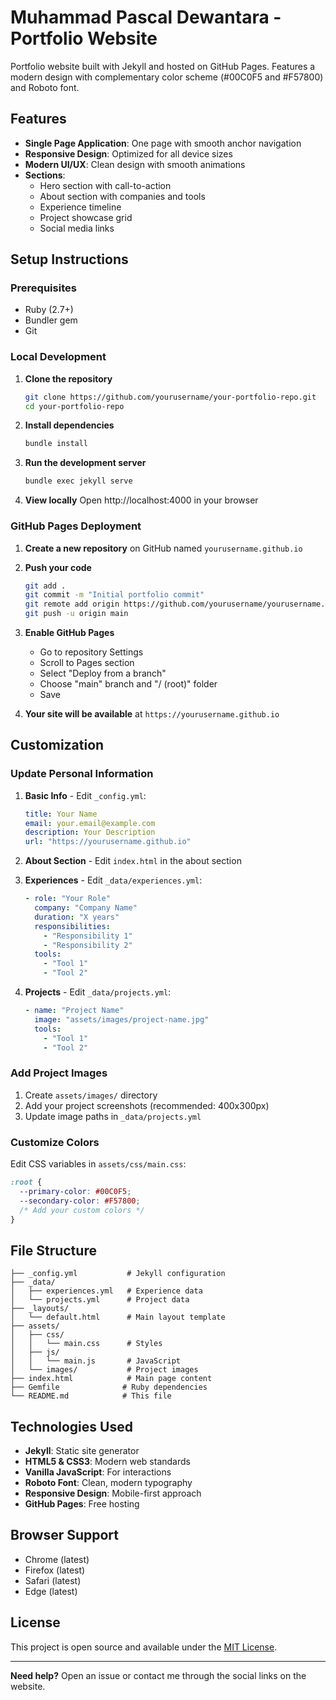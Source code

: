 # Muhammad Pascal Dewantara - Portfolio Website

Portfolio website built with Jekyll and hosted on GitHub Pages. Features a modern design with complementary color scheme (#00C0F5 and #F57800) and Roboto font.

## Features

- **Single Page Application**: One page with smooth anchor navigation
- **Responsive Design**: Optimized for all device sizes
- **Modern UI/UX**: Clean design with smooth animations
- **Sections**:
  - Hero section with call-to-action
  - About section with companies and tools
  - Experience timeline
  - Project showcase grid
  - Social media links

## Setup Instructions

### Prerequisites
- Ruby (2.7+)
- Bundler gem
- Git

### Local Development

1. **Clone the repository**
   ```bash
   git clone https://github.com/yourusername/your-portfolio-repo.git
   cd your-portfolio-repo
   ```

2. **Install dependencies**
   ```bash
   bundle install
   ```

3. **Run the development server**
   ```bash
   bundle exec jekyll serve
   ```

4. **View locally**
   Open http://localhost:4000 in your browser

### GitHub Pages Deployment

1. **Create a new repository** on GitHub named `yourusername.github.io`

2. **Push your code**
   ```bash
   git add .
   git commit -m "Initial portfolio commit"
   git remote add origin https://github.com/yourusername/yourusername.github.io.git
   git push -u origin main
   ```

3. **Enable GitHub Pages**
   - Go to repository Settings
   - Scroll to Pages section
   - Select "Deploy from a branch"
   - Choose "main" branch and "/ (root)" folder
   - Save

4. **Your site will be available** at `https://yourusername.github.io`

## Customization

### Update Personal Information

1. **Basic Info** - Edit `_config.yml`:
   ```yaml
   title: Your Name
   email: your.email@example.com
   description: Your Description
   url: "https://yourusername.github.io"
   ```

2. **About Section** - Edit `index.html` in the about section

3. **Experiences** - Edit `_data/experiences.yml`:
   ```yaml
   - role: "Your Role"
     company: "Company Name"
     duration: "X years"
     responsibilities:
       - "Responsibility 1"
       - "Responsibility 2"
     tools:
       - "Tool 1"
       - "Tool 2"
   ```

4. **Projects** - Edit `_data/projects.yml`:
   ```yaml
   - name: "Project Name"
     image: "assets/images/project-name.jpg"
     tools:
       - "Tool 1"
       - "Tool 2"
   ```

### Add Project Images

1. Create `assets/images/` directory
2. Add your project screenshots (recommended: 400x300px)
3. Update image paths in `_data/projects.yml`

### Customize Colors

Edit CSS variables in `assets/css/main.css`:
```css
:root {
  --primary-color: #00C0F5;
  --secondary-color: #F57800;
  /* Add your custom colors */
}
```

## File Structure

```
├── _config.yml           # Jekyll configuration
├── _data/
│   ├── experiences.yml   # Experience data
│   └── projects.yml      # Project data
├── _layouts/
│   └── default.html      # Main layout template
├── assets/
│   ├── css/
│   │   └── main.css      # Styles
│   ├── js/
│   │   └── main.js       # JavaScript
│   └── images/           # Project images
├── index.html            # Main page content
├── Gemfile              # Ruby dependencies
└── README.md            # This file
```

## Technologies Used

- **Jekyll**: Static site generator
- **HTML5 & CSS3**: Modern web standards
- **Vanilla JavaScript**: For interactions
- **Roboto Font**: Clean, modern typography
- **Responsive Design**: Mobile-first approach
- **GitHub Pages**: Free hosting

## Browser Support

- Chrome (latest)
- Firefox (latest)
- Safari (latest)
- Edge (latest)

## License

This project is open source and available under the [MIT License](LICENSE).

---

**Need help?** Open an issue or contact me through the social links on the website.